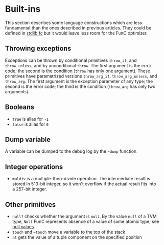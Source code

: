 # Built-ins
This section describes some language constructions which are less fundamental than the ones described in previous articles. They could be defined in [stdlib.fc](/develop/func/stdlib) but it would leave less room for the FunC optimizer.

## Throwing exceptions
Exceptions can be thrown by conditional primitives `throw_if`, and `throw_unless`, and by unconditional `throw`. The first argument is the error code; the second is the condition (`throw` has only one argument). These primitives have parametrized versions `throw_arg_if`, `throw_arg_unless`, and `throw_arg`. The first argument is the exception parameter of any type; the second is the error code; the third is the condition (`throw_arg` has only two arguments).

## Booleans
- `true` is alias for `-1`
- `false` is alias for `0`

## Dump variable
A variable can be dumped to the debug log by the `~dump` function.

## Integer operations
- `muldiv` is a multiple-then-divide operation. The intermediate result is stored in 513-bit integer, so it won't overflow if the actual result fits into a 257-bit integer.

## Other primitives
- `null?` checks whether the argument is `null`. By the value `null` of a TVM type, `Null` FunC represents absence of a value of some atomic type; see [null values](/develop/func/types#null-values).
- `touch` and `~touch` move a variable to the top of the stack
- `at` gets the value of a tuple component on the specified position
